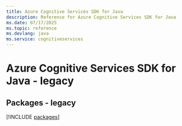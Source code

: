 ```yaml
---
title: Azure Cognitive Services SDK for Java
description: Reference for Azure Cognitive Services SDK for Java
ms.date: 07/17/2025
ms.topic: reference
ms.devlang: java
ms.service: cognitiveservices
---
```

# Azure Cognitive Services SDK for Java - legacy
## Packages - legacy
[!INCLUDE [packages](cognitive-services-index.md)]